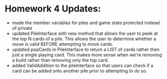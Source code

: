 # Homework 4 Updates:
- made the member variables for piles and game state protected instead of private
- updated PileInterface with new method that allows the user to peek at the
top N cards of a pile. This allows the user to determine whether a move is valid
BEFORE attempting to move cards. 
- updated popCards in PileInterface to return a LIST of cards rather then just a 
single playing card. This makes more sense when we're removing a build rather than
removing only the top card. 
- added ValidAddition to the pileInterface so that users can check if a card can
be added onto another pile prior to attempting to do so. 

